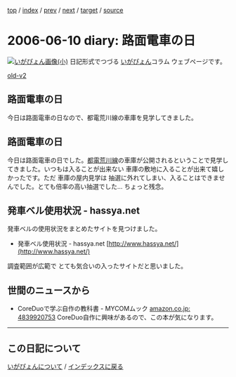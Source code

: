 [top](https://igapyon.github.io/diary/) 
 / [index](https://igapyon.github.io/diary/2006/index.html) 
 / [prev](https://igapyon.github.io/diary/2006/ig060609.html) 
 / [next](https://igapyon.github.io/diary/2006/ig060612.html) 
 / [target](https://igapyon.github.io/diary/2006/ig060610.html) 
 / [source](https://github.com/igapyon/diary/blob/gh-pages/2006/ig060610.html.src.md) 

2006-06-10 diary: 路面電車の日
=====================================================================================================
[![いがぴょん画像(小)](https://igapyon.github.io/diary/images/iga200306s.jpg "いがぴょん")](https://igapyon.github.io/diary/memo/memoigapyon.html) 日記形式でつづる [いがぴょん](https://igapyon.github.io/diary/memo/memoigapyon.html)コラム ウェブページです。

[old-v2](ig060610-orig.html)

## 路面電車の日

今日は路面電車の日なので、都電荒川線の車庫を見学してきました。


## 路面電車の日

今日は路面電車の日でした。[都電荒川線](http://www.kotsu.metro.tokyo.jp/toden_index.html)の車庫が公開されるということで見学してきました。いつもは入ることが出来ない 車庫の敷地に入ることが出来て嬉しかったです。ただ 車庫の屋内見学は 抽選に外れてしまい、入ることはできませんでした。とても倍率の高い抽選でした… ちょっと残念。

## 発車ベル使用状況 - hassya.net

発車ベルの使用状況をまとめたサイトを見つけました。

* 発車ベル使用状況 - hassya.net
  [http://www.hassya.net/](http://www.hassya.net/)

調査範囲が広範で とても気合いの入ったサイトだと思いました。

## 世間のニュースから

* CoreDuoで学ぶ自作の教科書 - MYCOMムック
  [amazon.co.jp: 4839920753](http://www.amazon.co.jp/exec/obidos/ASIN/4839920753/igapyondiary-22)
  CoreDuo自作に興味があるので、この本が気になります。

----------------------------------------------------------------------------------------------------

## この日記について
[いがぴょんについて](https://igapyon.github.io/diary/memo/memoigapyon.html) / [インデックスに戻る](https://igapyon.github.io/diary/idxall.html)
